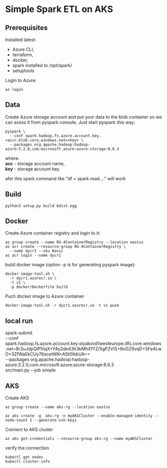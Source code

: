 # Simple Spark ETL on AKS
## Prerequisites
Installed latest:   
- Azure CLI, 
- terraform, 
- docker, 
- spark installed to /opt/spark/
- setuptools

Login to Azure:
```
az login
```
## Data
Create Azure storage account and put your data to the blob container
so we can acess it from pyspark console. Just start pyspark this way:
```
pyspark \
  --conf spark.hadoop.fs.azure.account.key.<acc>.blob.core.windows.net=<key> \
  --packages org.apache.hadoop:hadoop-azure:3.2.0,com.microsoft.azure:azure-storage:8.6.3
```
where:   
**acc** - storage account name,   
**key** - storage account key.

afer this spark command like "df = spark.read...." will work


## Build
```
python3 setup.py build bdist_egg
```

## Docker  

Create Azure container registry and login to it:
```
az group create --name RG-4ContainerRegistry --location eastus
az acr create --resource-group RG-4ContainerRegistry \
  --name dycr1 --sku Basic
az acr login --name dycr1

```
build docker image (option -p is for generating pyspark image):
```
docker-image-tool.sh \
  -r dycr1.azurecr.io \
  -t v1 \
  -p docker/Dockerfile build
```

Puch docker image to Azure container
```
docker-image-tool.sh -r dycr1.azurecr.io -t v1 push
```

## local run
spark-submit \
  --conf spark.hadoop.fs.azure.account.key.styakovd1westeurope.dfs.core.windows.net=8r3uJdpQlP5IqX+Y4y2de43h3kMh41YZ/5gP2VlS+8oGZ9vqD+5Fe4LwO+3ZfWaEkCUy76scetWK+ASt0IkbUA== \
  --packages org.apache.hadoop:hadoop-azure:3.2.0,com.microsoft.azure:azure-storage:8.6.3 \
  src/main.py --job simple

## AKS
Create AKS
```
az group create --name aks-rg --location eastus

az aks create -g  aks-rg -n myAKSCluster --enable-managed-identity --node-count 1 --generate-ssh-keys
```
Connect to AKS cluster
```
az aks get-credentials --resource-group aks-rg --name myAKSCluster
```
verify the connection
```
kubectl get nodes
kubectl cluster-info
```
